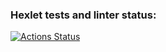 ### Hexlet tests and linter status:
[![Actions Status](https://github.com/hed44/layout-designer-project-lvl1/workflows/hexlet-check/badge.svg)](https://github.com/hed44/layout-designer-project-lvl1/actions)